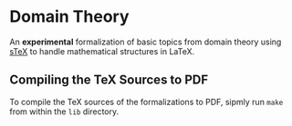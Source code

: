 # Domain Theory

An **experimental** formalization of basic topics from domain theory using
[sTeX](https://github.com/slatex/sTeX/blob/main/doc/stex-doc.pdf) to handle
mathematical structures in LaTeX.


## Compiling the TeX Sources to PDF

To compile the TeX sources of the formalizations to PDF, sipmly run `make` from
within the `lib` directory.
